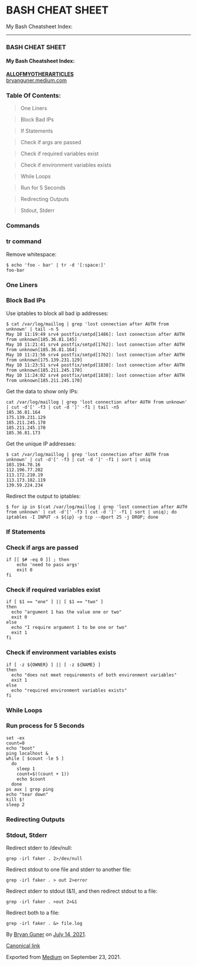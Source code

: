 # BASH CHEAT SHEET

My Bash Cheatsheet Index:

---

### BASH CHEAT SHEET

#### My Bash Cheatsheet Index:

<a href="https://bryanguner.medium.com/a-list-of-all-of-my-articles-to-link-to-future-posts-1f6f88ebdf5b" class="markup--anchor markup--mixtapeEmbed-anchor" title="https://bryanguner.medium.com/a-list-of-all-of-my-articles-to-link-to-future-posts-1f6f88ebdf5b"><strong>ALLOFMYOTHERARTICLES</strong><br />
bryanguner.medium.com</a><a href="https://bryanguner.medium.com/a-list-of-all-of-my-articles-to-link-to-future-posts-1f6f88ebdf5b" class="js-mixtapeImage mixtapeImage mixtapeImage--empty u-ignoreBlock"></a>

### Table Of Contents:

> One Liners

> Block Bad IPs

> If Statements

> Check if args are passed

> Check if required variables exist

> Check if environment variables exists

> While Loops

> Run for 5 Seconds

> Redirecting Outputs

> Stdout, Stderr

### Commands

### tr command

Remove whitespace:

    $ echo 'foo - bar' | tr -d '[:space:]'
    foo-bar

### One Liners

### Block Bad IPs

Use iptables to block all bad ip addresses:

    $ cat /var/log/maillog | grep 'lost connection after AUTH from unknown' | tail -n 5
    May 10 11:19:49 srv4 postfix/smtpd[1486]: lost connection after AUTH from unknown[185.36.81.145]
    May 10 11:21:41 srv4 postfix/smtpd[1762]: lost connection after AUTH from unknown[185.36.81.164]
    May 10 11:21:56 srv4 postfix/smtpd[1762]: lost connection after AUTH from unknown[175.139.231.129]
    May 10 11:23:51 srv4 postfix/smtpd[1838]: lost connection after AUTH from unknown[185.211.245.170]
    May 10 11:24:02 srv4 postfix/smtpd[1838]: lost connection after AUTH from unknown[185.211.245.170]

Get the data to show only IPs:

    cat /var/log/maillog | grep 'lost connection after AUTH from unknown' | cut -d'[' -f3 | cut -d ']' -f1 | tail -n5
    185.36.81.164
    175.139.231.129
    185.211.245.170
    185.211.245.170
    185.36.81.173

Get the unique IP addresses:

    $ cat /var/log/maillog | grep 'lost connection after AUTH from unknown' | cut -d'[' -f3 | cut -d ']' -f1 | sort | uniq
    103.194.70.16
    112.196.77.202
    113.172.210.19
    113.173.182.119
    139.59.224.234

Redirect the output to iptables:

    $ for ip in $(cat /var/log/maillog | grep 'lost connection after AUTH from unknown' | cut -d'[' -f3 | cut -d ']' -f1 | sort | uniq); do iptables -I INPUT -s ${ip} -p tcp --dport 25 -j DROP; done

### If Statements

### Check if args are passed

    if [[ $# -eq 0 ]] ; then
        echo 'need to pass args'
        exit 0
    fi

### Check if required variables exist

    if [ $1 == "one" ] || [ $1 == "two" ]
    then
      echo "argument 1 has the value one or two"
      exit 0
    else
      echo "I require argument 1 to be one or two"
      exit 1
    fi

### Check if environment variables exists

    if [ -z ${OWNER} ] || [ -z ${NAME} ]
    then
      echo "does not meet requirements of both environment variables"
      exit 1
    else
      echo "required environment variables exists"
    fi

### While Loops

### Run process for 5 Seconds

    set -ex
    count=0
    echo "boot"
    ping localhost &
    while [ $count -le 5 ]
      do
        sleep 1
        count=$((count + 1))
        echo $count
      done
    ps aux | grep ping
    echo "tear down"
    kill $!
    sleep 2

### Redirecting Outputs

### Stdout, Stderr

Redirect stderr to /dev/null:

    grep -irl faker . 2>/dev/null

Redirect stdout to one file and stderr to another file:

    grep -irl faker . > out 2>error

Redirect stderr to stdout (&1), and then redirect stdout to a file:

    grep -irl faker . >out 2>&1

Redirect both to a file:

    grep -irl faker . &> file.log

By <a href="https://medium.com/@bryanguner" class="p-author h-card">Bryan Guner</a> on [July 14, 2021](https://medium.com/p/d3077114aea7).

<a href="https://medium.com/@bryanguner/bash-d3077114aea7" class="p-canonical">Canonical link</a>

Exported from [Medium](https://medium.com) on September 23, 2021.
